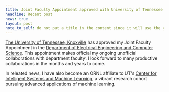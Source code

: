 ```yaml
---
title: Joint Faculty Appointment approved with University of Tennessee
headline: Recent post
news: true
layout: post
note_to_self: do not put a title in the content since it will use the yaml-provided title
---
```

<p><a href="www.utk.edu">The University of Tennessee, Knoxville</a> has approved my Joint Faculty Appointment in the <a href="www.eecs.utk.edu">Department of Electrical Engineering and Computer Science</a>.  This appointment makes official my ongoing unofficial collaborations with department faculty.  I look forward to many productive collaborations in the months and years to come.</p>

<p>In releated news, I have also become an ORNL affiliate to UT's <a href="">Center for Intelligent Systems and Machine Learning</a>, a vibrant research cohort pursuing advanced applications of machine learning.</p>